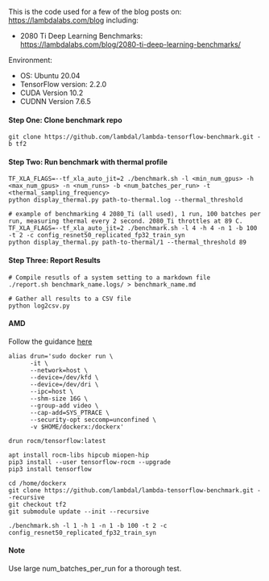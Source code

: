 
This is the code used for a few of the blog posts on: https://lambdalabs.com/blog including:

- 2080 Ti Deep Learning Benchmarks: https://lambdalabs.com/blog/2080-ti-deep-learning-benchmarks/

Environment:
- OS: Ubuntu 20.04
- TensorFlow version: 2.2.0
- CUDA Version 10.2
- CUDNN Version 7.6.5

#### Step One: Clone benchmark repo


```
git clone https://github.com/lambdal/lambda-tensorflow-benchmark.git -b tf2
```

#### Step Two: Run benchmark with thermal profile

```
TF_XLA_FLAGS=--tf_xla_auto_jit=2 ./benchmark.sh -l <min_num_gpus> -h <max_num_gpus> -n <num_runs> -b <num_batches_per_run> -t <thermal_sampling_frequency>
python display_thermal.py path-to-thermal.log --thermal_threshold

# example of benchmarking 4 2080_Ti (all used), 1 run, 100 batches per run, measuring thermal every 2 second. 2080_Ti throttles at 89 C.
TF_XLA_FLAGS=--tf_xla_auto_jit=2 ./benchmark.sh -l 4 -h 4 -n 1 -b 100 -t 2 -c config_resnet50_replicated_fp32_train_syn
python display_thermal.py path-to-thermal/1 --thermal_threshold 89

```

#### Step Three: Report Results

```
# Compile resutls of a system setting to a markdown file
./report.sh benchmark_name.logs/ > benchmark_name.md

# Gather all results to a CSV file
python log2csv.py
```

#### AMD

Follow the guidance [here](https://github.com/ROCmSoftwarePlatform/tensorflow-upstream)

```
alias drun='sudo docker run \
      -it \
      --network=host \
      --device=/dev/kfd \
      --device=/dev/dri \
      --ipc=host \
      --shm-size 16G \
      --group-add video \
      --cap-add=SYS_PTRACE \
      --security-opt seccomp=unconfined \
      -v $HOME/dockerx:/dockerx'

drun rocm/tensorflow:latest

apt install rocm-libs hipcub miopen-hip
pip3 install --user tensorflow-rocm --upgrade
pip3 install tensorflow

cd /home/dockerx
git clone https://github.com/lambdal/lambda-tensorflow-benchmark.git --recursive
git checkout tf2
git submodule update --init --recursive

./benchmark.sh -l 1 -h 1 -n 1 -b 100 -t 2 -c config_resnet50_replicated_fp32_train_syn
```


#### Note

Use large num_batches_per_run for a thorough test.


<!-- #### Step Two: Run benchmark

* Input proper gpu_indices (a comma seperated list, default 0) and num_iterations (default 10)
```
cd lambda-tensorflow-benchmark
./benchmark.sh -i <gpu_indices> -n <num_iterations>
```

#### Step Three: Report results

* Check the repo directory for folder \<cpu>-\<gpu>.logs (generated by benchmark.sh)
* Use the same num_iterations and gpu_indices for both benchmarking and reporting.
```
./report.sh <cpu>-<gpu>.logs
```

#### Batch process:

```
TF_XLA_FLAGS=--tf_xla_auto_jit=2 ./benchmark.sh -l <min_num_gpus> -h <max_num_gpus> -n <num_iterations>

./report.sh <cpu>-<gpu>.logs

./gether.sh
```

 -->
